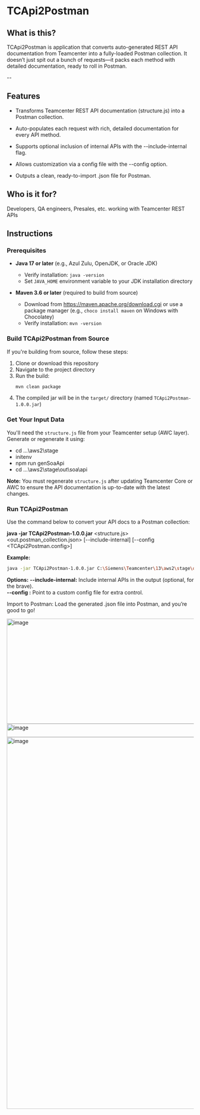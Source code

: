 # TCApi2Postman

## What is this?

TCApi2Postman is application that converts auto-generated REST API documentation from Teamcenter into a fully-loaded Postman collection. 
It doesn’t just spit out a bunch of requests—it packs each method with detailed documentation, ready to roll in Postman. 

--

## Features

- Transforms Teamcenter REST API documentation (structure.js) into a Postman collection.

- Auto-populates each request with rich, detailed documentation for every API method.

- Supports optional inclusion of internal APIs with the --include-internal flag.

- Allows customization via a config file with the --config option.

- Outputs a clean, ready-to-import .json file for Postman.

## Who is it for?

Developers, QA engineers, Presales, etc. working with Teamcenter REST APIs

## Instructions

### Prerequisites

- **Java 17 or later** (e.g., Azul Zulu, OpenJDK, or Oracle JDK)
  - Verify installation: `java -version`
  - Set `JAVA_HOME` environment variable to your JDK installation directory

- **Maven 3.6 or later** (required to build from source)
  - Download from https://maven.apache.org/download.cgi or use a package manager (e.g., `choco install maven` on Windows with Chocolatey)
  - Verify installation: `mvn -version`

### Build TCApi2Postman from Source

If you're building from source, follow these steps:

1. Clone or download this repository
2. Navigate to the project directory
3. Run the build:
   ```bash
   mvn clean package
   ```
4. The compiled jar will be in the `target/` directory (named `TCApi2Postman-1.0.0.jar`)

### Get Your Input Data

You'll need the `structure.js` file from your Teamcenter setup (AWC layer). Generate or regenerate it using:

- cd ...\aws2\stage
- initenv
- npm run genSoaApi
- cd ...\aws2\stage\out\soa\api

**Note:** You must regenerate `structure.js` after updating Teamcenter Core or AWC to ensure the API documentation is up-to-date with the latest changes.

### Run TCApi2Postman

Use the command below to convert your API docs to a Postman collection:

**java -jar TCApi2Postman-1.0.0.jar** <structure.js> <out.postman_collection.json> [--include-internal] [--config <TCApi2Postman.config>]

**Example:**
```bash
java -jar TCApi2Postman-1.0.0.jar C:\Siemens\Teamcenter\13\aws2\stage\out\soa\api\structure.js D:\Temp\TcApi_collection.json --config TCApi2Postman.config
```


**Options:** 
**--include-internal:** Include internal APIs in the output (optional, for the brave).  
**--config <file>:** Point to a custom config file for extra control.

Import to Postman: Load the generated .json file into Postman, and you’re good to go!

<img width="1167" height="283" alt="image" src="https://github.com/user-attachments/assets/fbbcc01e-02d3-40bb-a0a8-e69b029b8ae4" />

<img width="673" height="36" alt="image" src="https://github.com/user-attachments/assets/2389e358-844e-4249-be6c-e90ff279eab3" />

<img width="1830" height="1001" alt="image" src="https://github.com/user-attachments/assets/9709650a-ee8e-4b00-90e3-3bd514342f43" />
